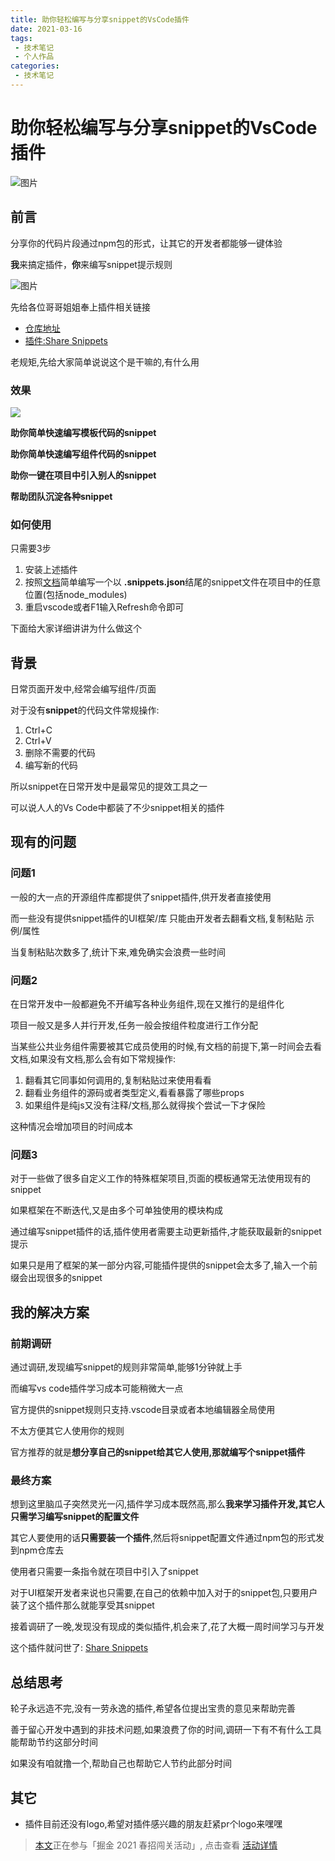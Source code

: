 ```yaml
---
title: 助你轻松编写与分享snippet的VsCode插件
date: 2021-03-16
tags:
 - 技术笔记
 - 个人作品
categories:
 - 技术笔记
---
```

# 助你轻松编写与分享snippet的VsCode插件

![图片](http://img.cdn.sugarat.top/mdImg/MTYxNTg5OTg3Njc4OA==615899876788)

## 前言
分享你的代码片段通过npm包的形式，让其它的开发者都能够一键体验

**我**来搞定插件，**你**来编写snippet提示规则

![图片](http://img.cdn.sugarat.top/mdImg/MTYxNTkwMDE3NDcwMw==615900174703)

先给各位哥哥姐姐奉上插件相关链接
* [仓库地址](https://github.com/ATQQ/ShareSnippet)
* [插件:Share Snippets](https://marketplace.visualstudio.com/items?itemName=sugar.snippet)

老规矩,先给大家简单说说这个是干嘛的,有什么用

### 效果
![](https://img.cdn.sugarat.top/images/snippet/snippet1.gif)

**助你简单快速编写模板代码的snippet**

**助你简单快速编写组件代码的snippet**

**助你一键在项目中引入别人的snippet**

**帮助团队沉淀各种snippet**

### 如何使用
只需要3步

1. 安装上述插件
2. 按照[文档](https://github.com/ATQQ/ShareSnippet/blob/master/README.md#%E5%8A%9F%E8%83%BD)简单编写一个以 **.snippets.json**结尾的snippet文件在项目中的任意位置(包括node_modules)
3. 重启vscode或者F1输入Refresh命令即可

下面给大家详细讲讲为什么做这个

## 背景
日常页面开发中,经常会编写组件/页面

对于没有**snippet**的代码文件常规操作:
1. Ctrl+C
2. Ctrl+V
3. 删除不需要的代码
4. 编写新的代码

所以snippet在日常开发中是最常见的提效工具之一

可以说人人的Vs Code中都装了不少snippet相关的插件

## 现有的问题

### 问题1
一般的大一点的开源组件库都提供了snippet插件,供开发者直接使用

而一些没有提供snippet插件的UI框架/库 只能由开发者去翻看文档,复制粘贴 示例/属性

当复制粘贴次数多了,统计下来,难免确实会浪费一些时间

### 问题2
在日常开发中一般都避免不开编写各种业务组件,现在又推行的是组件化

项目一般又是多人并行开发,任务一般会按组件粒度进行工作分配

当某些公共业务组件需要被其它成员使用的时候,有文档的前提下,第一时间会去看文档,如果没有文档,那么会有如下常规操作:
1. 翻看其它同事如何调用的,复制粘贴过来使用看看
2. 翻看业务组件的源码或者类型定义,看看暴露了哪些props
3. 如果组件是纯js又没有注释/文档,那么就得挨个尝试一下才保险

这种情况会增加项目的时间成本

### 问题3
对于一些做了很多自定义工作的特殊框架项目,页面的模板通常无法使用现有的snippet

如果框架在不断迭代,又是由多个可单独使用的模块构成

通过编写snippet插件的话,插件使用者需要主动更新插件,才能获取最新的snippet提示

如果只是用了框架的某一部分内容,可能插件提供的snippet会太多了,输入一个前缀会出现很多的snippet

## 我的解决方案
### 前期调研
通过调研,发现编写snippet的规则非常简单,能够1分钟就上手

而编写vs code插件学习成本可能稍微大一点

官方提供的snippet规则只支持.vscode目录或者本地编辑器全局使用

不太方便其它人使用你的规则

官方推荐的就是**想分享自己的snippet给其它人使用,那就编写个snippet插件**

### 最终方案
想到这里脑瓜子突然灵光一闪,插件学习成本既然高,那么**我来学习插件开发,其它人只需学习编写snippet的配置文件**

其它人要使用的话**只需要装一个插件**,然后将snippet配置文件通过npm包的形式发到npm仓库去

使用者只需要一条指令就在项目中引入了snippet

对于UI框架开发者来说也只需要,在自己的依赖中加入对于的snippet包,只要用户装了这个插件那么就能享受其snippet

接着调研了一晚,发现没有现成的类似插件,机会来了,花了大概一周时间学习与开发

这个插件就问世了: [Share Snippets](https://marketplace.visualstudio.com/items?itemName=sugar.snippet)

## 总结思考
轮子永远造不完,没有一劳永逸的插件,希望各位提出宝贵的意见来帮助完善

善于留心开发中遇到的非技术问题,如果浪费了你的时间,调研一下有不有什么工具能帮助节约这部分时间

如果没有咱就撸一个,帮助自己也帮助它人节约此部分时间

## 其它
* 插件目前还没有logo,希望对插件感兴趣的朋友赶紧pr个logo来嘿嘿

>[本文](https://juejin.cn/post/6940258156232736798)正在参与「掘金 2021 春招闯关活动」, 点击查看 [活动详情](https://juejin.cn/post/6939329638506168334)

<comment/>
<tongji/>